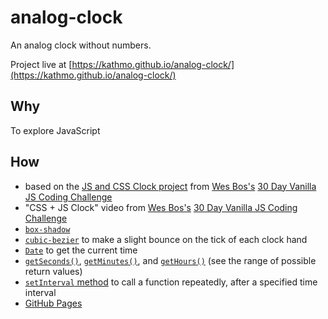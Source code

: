 # analog-clock

An analog clock without numbers.

Project live at [https://kathmo.github.io/analog-clock/](https://kathmo.github.io/analog-clock/)


## Why

To explore JavaScript


## How

* based on the [JS and CSS Clock project](https://github.com/wesbos/JavaScript30/tree/master/02%20-%20JS%20and%20CSS%20Clock) from [Wes Bos's](https://github.com/wesbos) [30 Day Vanilla JS Coding Challenge](https://javascript30.com/)
* "CSS + JS Clock" video from [Wes Bos's](https://github.com/wesbos) [30 Day Vanilla JS Coding Challenge](https://javascript30.com/)
* [```box-shadow```](https://developer.mozilla.org/en-US/docs/Web/CSS/box-shadow)
* [```cubic-bezier```](https://developer.mozilla.org/en-US/docs/Web/CSS/single-transition-timing-function#The_cubic-bezier%28%29_class_of_timing-functions) to make a slight bounce on the tick of each clock hand
* [```Date```](https://developer.mozilla.org/en-US/docs/Web/JavaScript/Reference/Global_Objects/Date) to get the current time
* [```getSeconds()```](https://developer.mozilla.org/en-US/docs/Web/JavaScript/Reference/Global_Objects/Date/getSeconds), [```getMinutes()```](https://developer.mozilla.org/en-US/docs/Web/JavaScript/Reference/Global_Objects/Date/getMinutes), and [```getHours()```](https://developer.mozilla.org/en-US/docs/Web/JavaScript/Reference/Global_Objects/Date/getHours) (see the range of possible return values)
* [```setInterval``` method](https://developer.mozilla.org/en-US/docs/Web/API/WindowOrWorkerGlobalScope/setInterval) to call a function repeatedly, after a specified time interval
* [GitHub Pages](https://pages.github.com/)
